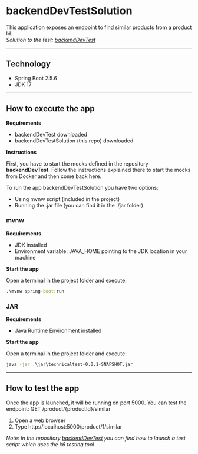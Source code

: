 # backendDevTestSolution

This application exposes an endpoint to find similar products from a product Id.   
*Solution to the test: [backendDevTest](https://github.com/dalogax/backendDevTest)*  


---
## Technology

- Spring Boot 2.5.6
- JDK 17

---
## How to execute the app

**Requirements**

- backendDevTest downloaded
- backendDevTestSolution (this repo) downloaded

**Instructions**

First, you have to start the mocks defined in the repository **backendDevTest**.
Follow the instructions explained there to start the mocks from Docker and then come back here.

To run the app backendDevTestSolution you have two options:

- Using mvnw script (included in the project)
- Running the .jar file (you can find it in the ./jar folder)

### mvnw 

**Requirements**

* JDK installed
* Environment variable: JAVA_HOME pointing to the JDK location in your machine

**Start the app**

Open a terminal in the project folder and execute:
```cmd
.\mvnw spring-boot:run
```

### JAR

**Requirements**

- Java Runtime Environment installed

**Start the app**

Open a terminal in the project folder and execute:
```cmd
java -jar .\jar\technicaltest-0.0.1-SNAPSHOT.jar
```

---
## How to test the app

Once the app is launched, it will be running on port 5000.
You can test the endpoint: GET /product/{productId}/similar

1. Open a web browser
2. Type http://localhost:5000/product/1/similar

*Note: In the repository [backendDevTest](https://github.com/dalogax/backendDevTest) you can find how to launch a test script which uses the k6 testing tool* 
